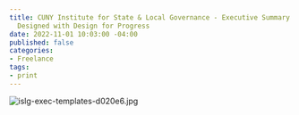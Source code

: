 ```yaml
---
title: CUNY Institute for State & Local Governance - Executive Summary Templates -
  Designed with Design for Progress
date: 2022-11-01 10:03:00 -04:00
published: false
categories:
- Freelance
tags:
- print
---
```


![islg-exec-templates-d020e6.jpg](/uploads/islg-exec-templates-d020e6.jpg)